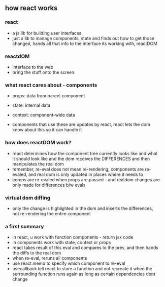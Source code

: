 ## how react works
### react
- a js lib for building user interfaces
- just a lib to manage components, state and finds out how to get those changed, hands all that info to the interface its working with, reactDOM

### reactdOM
- interface to the web
- bring the stuff onto the screen

### what react cares about - components
- props: data from parent component
- state: internal data
- context: component-wide data

- components that use these are updates by react, react lets the dom know about this so it can handle it

### how does reactDOM work?
- react determines how the component tree currently looks like and what it should look like and the dom receives the DIFFERENCES and then manipulates the real dom
- remember, re-eval does not mean re-rendering, components are re-evaled, and real dom is only updated in places where it needs to 
- comps are re-evaled when props are passed - and realdom changes are only made for differences b/w evals

### virtual dom diffing
- only the change is highlighted in the dom and inserts the differences, not re-rendering the entire component

### a first summary
- in react, u work with function components - return jsx code
- in components work with state, context or props
- react takes result of this eval and compares to the prev, and then hands the diffs to the real dom
- when re-eval, reruns all components
- use react.memo to specify which component to re-eval
- usecallback tell react to store a function and not recreate it when the surrounding function runs again as long as certain dependencies dont change